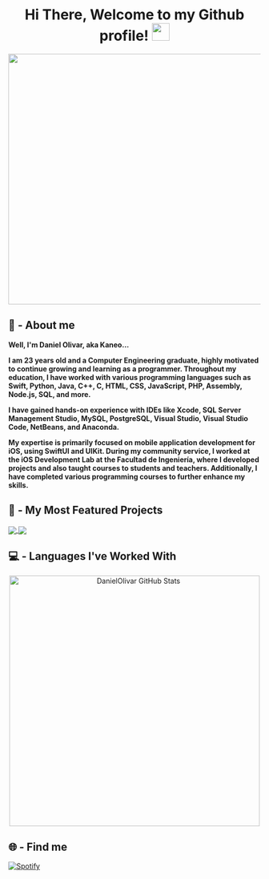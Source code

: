 <h1 align="center"><b>Hi There, Welcome to my Github profile! </b><img src="https://media.giphy.com/media/hvRJCLFzcasrR4ia7z/giphy.gif" width="35"></h1>
<p align="center">
  <img src="https://github.com/user-attachments/assets/0577fba5-c3b2-4f4c-b8b9-22f60c020006" width="900" height="500" />
</p>

## 🌟 - About me 
<p>
<b>
Well, I'm Daniel Olivar, aka Kaneo...

I am 23 years old and a Computer Engineering graduate, highly motivated to continue growing and learning as a programmer. Throughout my education, I have worked with various programming languages such as Swift, Python, Java, C++, C, HTML, CSS, JavaScript, PHP, Assembly, Node.js, SQL, and more.

I have gained hands-on experience with IDEs like Xcode, SQL Server Management Studio, MySQL, PostgreSQL, Visual Studio, Visual Studio Code, NetBeans, and Anaconda.

My expertise is primarily focused on mobile application development for iOS, using SwiftUI and UIKit. During my community service, I worked at the iOS Development Lab at the Facultad de Ingeniería, where I developed projects and also taught courses to students and teachers. Additionally, I have completed various programming courses to further enhance my skills.

</b>
</p>
  
## 🚀 - My Most Featured Projects

<a href="https://github.com/DanielOlivar/EyeGuard">
  <img align="center" src="https://github-readme-stats.vercel.app/api/pin/?username=DanielOlivar&repo=EyeGuard&theme=tokyonight" />
</a>

<a href="https://github.com/DanielOlivar/Cryptography">
  <img align="center" src="https://github-readme-stats.vercel.app/api/pin/?username=DanielOlivar&repo=Cryptography&theme=tokyonight" />
</a>

## 💻 - Languages I've Worked With
<p align="center">
  <img width="500" src="https://github-readme-stats.vercel.app/api/top-langs/?username=DanielOlivar&count_private=true&theme=radical" alt="DanielOlivar GitHub Stats" />
</p>

## 🌐 - Find me

[![Spotify](https://novatorem.visualbean.vercel.app/api/spotify)](https://open.spotify.com/intl-es/track/2GxrNKugF82CnoRFbQfzPf?si=885cebb7628c4d41)





